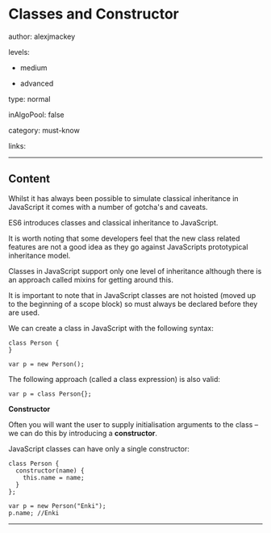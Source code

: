 # Classes and Constructor
author: alexjmackey

levels:

  - medium

  - advanced

type: normal

inAlgoPool: false

category: must-know

links:

---
## Content

Whilst it has always been possible to simulate classical inheritance in JavaScript it comes with a number of gotcha's and caveats. 

ES6 introduces classes and classical inheritance to JavaScript. 

It is worth noting that some developers feel that the new class related features are not a good idea as they go against JavaScripts prototypical inheritance model.

Classes in JavaScript support only one level of inheritance although there is an approach called mixins for getting around this. 

It is important to note that in JavaScript classes are not hoisted (moved up to the beginning of a scope block) so must always be declared before they are used.

We can create a class in JavaScript with the following syntax:

```
class Person {
}

var p = new Person();
```

The following approach (called a class expression) is also valid:

```
var p = class Person{};
```

**Constructor**

Often you will want the user to supply initialisation arguments to the class – we can do this by introducing a **constructor**. 

JavaScript classes can have only a single constructor:

```
class Person {
  constructor(name) {
    this.name = name;
  }
};

var p = new Person("Enki");
p.name; //Enki
```

---